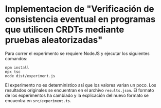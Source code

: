 # Implementacion de "Verificación de consistencia eventual en programas que utilicen CRDTs mediante pruebas aleatorizadas"

Para correr el experimento se requiere NodeJS y ejecutar los siguientes comandos:

```
npm install
npx tsc
node dist/experiment.js
```

El experimento no es determinístico así que los valores varían un poco. Los resultados originales se encuentran en el archivo `results.json`. El formato de los experimentos ha cambiado y la explicación del nuevo formato se encuentra en `src/experiment.ts`.